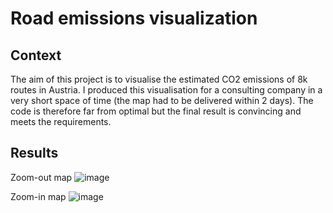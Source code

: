 # Road emissions visualization

## Context 
The aim of this project is to visualise the estimated CO2 emissions of 8k routes in Austria. 
I produced this visualisation for a consulting company in a very short space of time (the map had to be delivered within 2 days). The code is therefore far from optimal but the final result is convincing and meets the requirements.

## Results

Zoom-out map 
![image](https://github.com/GregoireLamb/road_emission_visualization/assets/92012843/535eab63-d7ea-49ed-a8f9-6b455317612d)

Zoom-in map
![image](https://github.com/GregoireLamb/road_emission_visualization/assets/92012843/17f41244-7e0d-45e3-8155-3b7c0dc9ba2d)


